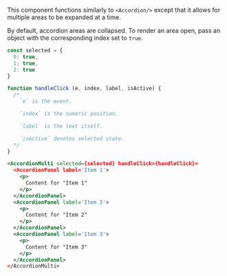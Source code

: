 This component functions similarly to `<Accordion/>` except that it allows for multiple areas to be expanded at a time.

By default, accordion areas are collapsed. To render an area open, pass an object with the corresponding index set to `true`.

```js
const selected = {
  0: true,
  1: true,
  2: true
}

function handleClick (e, index, label, isActive) {
  /*
    `e` is the event.

    `index` is the numeric position.

    `label` is the text itself.

    `isActive` denotes selected state.
  */
}
```

```xml
<AccordionMulti selected={selected} handleClick={handleClick}>
  <AccordionPanel label='Item 1'>
    <p>
      Content for "Item 1"
    </p>
  </AccordionPanel>
  <AccordionPanel label='Item 2'>
    <p>
      Content for "Item 2"
    </p>
  </AccordionPanel>
  <AccordionPanel label='Item 3'>
    <p>
      Content for "Item 3"
    </p>
  </AccordionPanel>
</AccordionMulti>
```